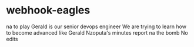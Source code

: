 # webhook-eagles
na to play
Gerald is our senior devops engineer
We are trying to learn how to become advanced like Gerald
Nzoputa's minutes report na the bomb
No edits
